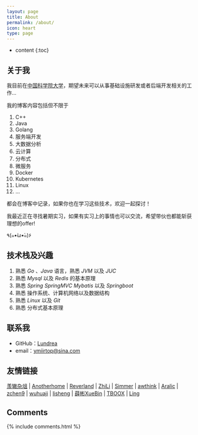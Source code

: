 ```yaml
---
layout: page
title: About
permalink: /about/
icon: heart
type: page
---
```


* content
{:toc}

## 关于我

我目前在[中国科学院大学](https://www.ucas.ac.cn/)，期望未来可以从事基础设施研发或者后端开发相关的工作...

我的博客内容包括但不限于
1. C++  
2. Java  
3. Golang  
4. 服务端开发  
5. 大数据分析  
6. 云计算  
7. 分布式  
8. 微服务  
9. Docker  
10. Kubernetes  
11. Linux 
12. ...

都会在博客中记录，如果你也在学习这些技术，欢迎一起探讨！

我最近正在寻找暑期实习，如果有实习上的事情也可以交流，希望带伙也都能斩获理想的offer!

٩(๑•̀ω•́๑)۶

## 技术栈及兴趣

1. 熟悉 _Go_ 、_Java_ 语言，熟悉 _JVM_ 以及 _JUC_   
2. 熟悉 _Mysql_ 以及 _Redis_ 的基本原理
3. 熟悉 _Spring_ _SpringMVC_ _Mybatis_ 以及 _Springboot_ 
4. 熟悉 操作系统、计算机网络以及数据结构
5. 熟悉 _Linux_ 以及 _Git_ 
6. 熟悉 分布式基本原理


## 联系我

* GitHub：[Lundrea](https://github.com/lim-yoona)
* email：ymiirtop@sina.com


## 友情链接

[羡辙杂俎](http://zhangwenli.com/blog) \| [Anotherhome](https://www.anotherhome.net) \| [Reverland](http://reverland.org/) \| [ZhiLi](http://lizhipower.github.io/) \| [Simmer](http://simmer-jun.github.io/) \| [awthink](http://awthink.net/) \| [Aralic](http://aralic.github.io/) \| [zchen9](http://www.chen9.info/) \| [wuhuaji](http://wuhuaji.me/) \| [lisheng](http://www.lishengcn.cn/) \| [薛彬XueBin](http://axuebin.com/blog/) \| [TBOOX](http://www.tboox.org/cn/) \|  [Ling](http://linglinyp.com/)

## Comments

{% include comments.html %}
